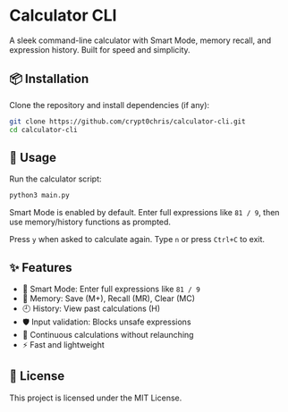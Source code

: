 # Calculator CLI

A sleek command-line calculator with Smart Mode, memory recall, and expression history. Built for speed and simplicity.

## 📦 Installation

Clone the repository and install dependencies (if any):

```bash
git clone https://github.com/crypt0chris/calculator-cli.git
cd calculator-cli
```

## 🚀 Usage

Run the calculator script:

```bash
python3 main.py
```

Smart Mode is enabled by default. Enter full expressions like `81 / 9`, then use memory/history functions as prompted.

Press `y` when asked to calculate again. Type `n` or press `Ctrl+C` to exit.

## ✨ Features

- 🧠 Smart Mode: Enter full expressions like `81 / 9`
- 💾 Memory: Save (M+), Recall (MR), Clear (MC)
- 🕘 History: View past calculations (H)
- 🛡️ Input validation: Blocks unsafe expressions
- 🔄 Continuous calculations without relaunching
- ⚡ Fast and lightweight

## 📄 License

This project is licensed under the MIT License.
